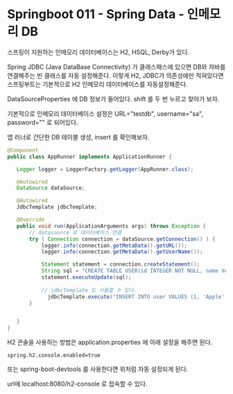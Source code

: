 # Springboot 011 - Spring Data - 인메모리 DB





스프링이 지원하는 인메모리 데이터베이스는 H2, HSQL, Derby가 있다. 

Spring JDBC (Java DataBase Connectivity) 가 클래스패스에 있으면 DB와 자바를 연결해주는 빈 클래스를 자동 설정해준다. 이렇게 H2, JDBC가 의존성에만 적혀있다면 스프링부트는 기본적으로 H2 인메모리 데이터베이스를 자동설정해준다.



DataSourceProperties 에 DB 정보가 들어있다. shift 를 두 번 누르고 찾아가 보자.

기본적으로 인메모리 데이터베이스 설정은 URL="testdb", username="sa", password="" 로 되어있다.



앱 러너로 간단한 DB 테이블 생성, insert 를 확인해보자.

 ```java
@Component
public class AppRunner implements ApplicationRunner {

    Logger logger = LoggerFactory.getLogger(AppRunner.class);

    @Autowired
    DataSource dataSource;

    @Autowired
    JdbcTemplate jdbcTemplate;

    @Override
    public void run(ApplicationArguments args) throws Exception {
      	// datasource 로 데이터베이스 연결
        try ( Connection connection = dataSource.getConnection() ) {
            logger.info(connection.getMetaData().getURL());
            logger.info(connection.getMetaData().getUserName());

            Statement statement = connection.createStatement();
            String sql = "CREATE TABLE USER(id INTEGER NOT NULL, name VARCHAR(255), PRIMARY KEY (id))";
            statement.executeUpdate(sql);
          	
          	// jdbcTemplate 도 사용할 수 있다.
	          jdbcTemplate.execute("INSERT INTO user VALUES (1, 'Apple')");
        }


    }
}
 ```



H2 콘솔을 사용하는 방법은 application.properties 에 아래 설정을 해주면 된다.

```shell
spring.h2.console.enabled=true
```

또는 spring-boot-devtools 를 사용한다면 위처럼 자동 설정되게 된다.

url에 localhost:8080/h2-console 로 접속할 수 있다.





































